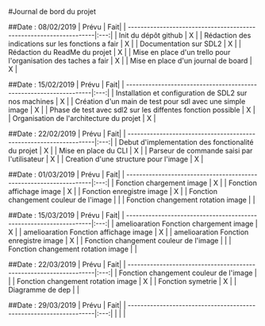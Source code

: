 #Journal de bord du projet

##Date : 08/02/2019
| Prévu                                                              | Fait|
| -------------------------------------------------------------------|:---:|
| Init du dépôt github                                               | X   |
| Rédaction des indications sur les fonctions a fair                 | X   |
| Documentation sur SDL2                                             | X   |
| Rédaction du ReadMe du projet                                      | X   |
| Mise en place d'un trello pour l'organisation des taches a fair    | X   |
| Mise en place d'un journal de board                                | X   |



##Date : 15/02/2019
| Prévu                                                              | Fait|
| -------------------------------------------------------------------|:---:|
| Installation et configuration de SDL2 sur nos machines             | X   |
| Création d'un main de test pour sdl avec une simple image          | X   |
| Phase de test avec sdl2 sur les diffentes fonction possible        | X   |
| Organisation de l'architecture du projet                           | X   |



##Date : 22/02/2019
| Prévu                                                              | Fait|
| -------------------------------------------------------------------|:---:|
| Debut d'implementation des fonctionalité du projet                 | X   |
| Mise en place du CLI                 	                             | X   |
| Parseur de commande saisi par l'utilisateur                        | X   |
| Creation d'une structure pour l'image                              | X   |



##Date : 01/03/2019
| Prévu                                                              | Fait|
| -------------------------------------------------------------------|:---:|
| Fonction chargement image                                          | X   |
| Fonction affichage image                                           | X   |
| Fonction enregistre image                                          | X   |
| Fonction changement couleur de l'image                              |    |
| Fonction changement rotation image                              |    |






##Date : 15/03/2019
| Prévu                                                              | Fait|
| -------------------------------------------------------------------|:---:|
| amelioaration Fonction chargement image                                          | X   |
| amelioaration  Fonction affichage image                                           | X   |
| amelioaration Fonction enregistre image                                          | X   |
| Fonction changement couleur de l'image                              |    |
| Fonction changement rotation image                              |    |




##Date : 22/03/2019
| Prévu                                                              | Fait|
| -------------------------------------------------------------------|:---:|
| Fonction changement couleur de l'image                              |    |
| Fonction changement rotation image                              |  X  |
| Fonction symetrie                              | X   |
| Diagramme de dep                              |    |

##Date : 29/03/2019
| Prévu                                                              | Fait|
| -------------------------------------------------------------------|:---:|
|                                        |   |
            

